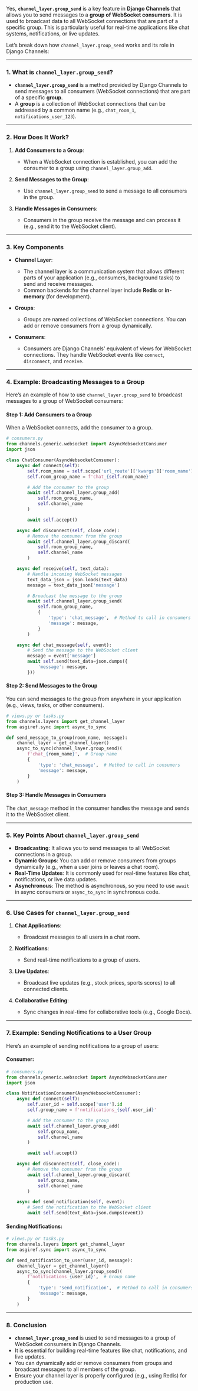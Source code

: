 Yes, **`channel_layer.group_send`** is a key feature in **Django Channels** that allows you to send messages to a **group of WebSocket consumers**. It is used to broadcast data to all WebSocket connections that are part of a specific group. This is particularly useful for real-time applications like chat systems, notifications, or live updates.

Let’s break down how `channel_layer.group_send` works and its role in Django Channels:

---

### **1. What is `channel_layer.group_send`?**
- **`channel_layer.group_send`** is a method provided by Django Channels to send messages to all consumers (WebSocket connections) that are part of a specific **group**.
- A **group** is a collection of WebSocket connections that can be addressed by a common name (e.g., `chat_room_1`, `notifications_user_123`).

---

### **2. How Does It Work?**
1. **Add Consumers to a Group**:
   - When a WebSocket connection is established, you can add the consumer to a group using `channel_layer.group_add`.

2. **Send Messages to the Group**:
   - Use `channel_layer.group_send` to send a message to all consumers in the group.

3. **Handle Messages in Consumers**:
   - Consumers in the group receive the message and can process it (e.g., send it to the WebSocket client).

---

### **3. Key Components**
- **Channel Layer**:
  - The channel layer is a communication system that allows different parts of your application (e.g., consumers, background tasks) to send and receive messages.
  - Common backends for the channel layer include **Redis** or **in-memory** (for development).

- **Groups**:
  - Groups are named collections of WebSocket connections. You can add or remove consumers from a group dynamically.

- **Consumers**:
  - Consumers are Django Channels' equivalent of views for WebSocket connections. They handle WebSocket events like `connect`, `disconnect`, and `receive`.

---

### **4. Example: Broadcasting Messages to a Group**

Here’s an example of how to use `channel_layer.group_send` to broadcast messages to a group of WebSocket consumers:

#### **Step 1: Add Consumers to a Group**
When a WebSocket connects, add the consumer to a group.

```python
# consumers.py
from channels.generic.websocket import AsyncWebsocketConsumer
import json

class ChatConsumer(AsyncWebsocketConsumer):
    async def connect(self):
        self.room_name = self.scope['url_route']['kwargs']['room_name']
        self.room_group_name = f'chat_{self.room_name}'

        # Add the consumer to the group
        await self.channel_layer.group_add(
            self.room_group_name,
            self.channel_name
        )

        await self.accept()

    async def disconnect(self, close_code):
        # Remove the consumer from the group
        await self.channel_layer.group_discard(
            self.room_group_name,
            self.channel_name
        )

    async def receive(self, text_data):
        # Handle incoming WebSocket messages
        text_data_json = json.loads(text_data)
        message = text_data_json['message']

        # Broadcast the message to the group
        await self.channel_layer.group_send(
            self.room_group_name,
            {
                'type': 'chat_message',  # Method to call in consumers
                'message': message,
            }
        )

    async def chat_message(self, event):
        # Send the message to the WebSocket client
        message = event['message']
        await self.send(text_data=json.dumps({
            'message': message,
        }))
```

#### **Step 2: Send Messages to the Group**
You can send messages to the group from anywhere in your application (e.g., views, tasks, or other consumers).

```python
# views.py or tasks.py
from channels.layers import get_channel_layer
from asgiref.sync import async_to_sync

def send_message_to_group(room_name, message):
    channel_layer = get_channel_layer()
    async_to_sync(channel_layer.group_send)(
        f'chat_{room_name}',  # Group name
        {
            'type': 'chat_message',  # Method to call in consumers
            'message': message,
        }
    )
```

#### **Step 3: Handle Messages in Consumers**
The `chat_message` method in the consumer handles the message and sends it to the WebSocket client.

---

### **5. Key Points About `channel_layer.group_send`**
- **Broadcasting**: It allows you to send messages to all WebSocket connections in a group.
- **Dynamic Groups**: You can add or remove consumers from groups dynamically (e.g., when a user joins or leaves a chat room).
- **Real-Time Updates**: It is commonly used for real-time features like chat, notifications, or live data updates.
- **Asynchronous**: The method is asynchronous, so you need to use `await` in async consumers or `async_to_sync` in synchronous code.

---

### **6. Use Cases for `channel_layer.group_send`**
1. **Chat Applications**:
   - Broadcast messages to all users in a chat room.

2. **Notifications**:
   - Send real-time notifications to a group of users.

3. **Live Updates**:
   - Broadcast live updates (e.g., stock prices, sports scores) to all connected clients.

4. **Collaborative Editing**:
   - Sync changes in real-time for collaborative tools (e.g., Google Docs).

---

### **7. Example: Sending Notifications to a User Group**
Here’s an example of sending notifications to a group of users:

#### **Consumer**:
```python
# consumers.py
from channels.generic.websocket import AsyncWebsocketConsumer
import json

class NotificationConsumer(AsyncWebsocketConsumer):
    async def connect(self):
        self.user_id = self.scope['user'].id
        self.group_name = f'notifications_{self.user_id}'

        # Add the consumer to the group
        await self.channel_layer.group_add(
            self.group_name,
            self.channel_name
        )

        await self.accept()

    async def disconnect(self, close_code):
        # Remove the consumer from the group
        await self.channel_layer.group_discard(
            self.group_name,
            self.channel_name
        )

    async def send_notification(self, event):
        # Send the notification to the WebSocket client
        await self.send(text_data=json.dumps(event))
```

#### **Sending Notifications**:
```python
# views.py or tasks.py
from channels.layers import get_channel_layer
from asgiref.sync import async_to_sync

def send_notification_to_user(user_id, message):
    channel_layer = get_channel_layer()
    async_to_sync(channel_layer.group_send)(
        f'notifications_{user_id}',  # Group name
        {
            'type': 'send_notification',  # Method to call in consumers
            'message': message,
        }
    )
```

---

### **8. Conclusion**
- **`channel_layer.group_send`** is used to send messages to a group of WebSocket consumers in Django Channels.
- It is essential for building real-time features like chat, notifications, and live updates.
- You can dynamically add or remove consumers from groups and broadcast messages to all members of the group.
- Ensure your channel layer is properly configured (e.g., using Redis) for production use.
